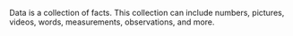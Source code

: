 Data is a collection of facts. This collection can include numbers, pictures, videos, words, measurements, observations, and more.
